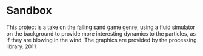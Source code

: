 Sandbox
==

This project is a take on the falling sand game genre, using a fluid simulator on the background to provide more interesting dynamics to the particles, as if they are blowing in the wind.
The graphics are provided by the processing library.
2011
